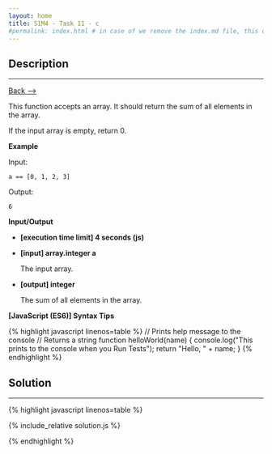 ```yaml
---
layout: home
title: S1M4 - Task 11 - c
#permalink: index.html # in case of we remove the index.md file, this doc will be the index page
---
```


<div class="row">
<div class="columnStmt" markdown="1">

##  Description
------

[Back --> ](../README.md)

This function accepts an array. It should return the sum of all elements in the array.

If the input array is empty, return 0.

**Example**

Input:
```
a == [0, 1, 2, 3]
```
Output:
```
6
```
**Input/Output**

* **[execution time limit] 4 seconds (js)**

* **[input] array.integer a**

    The input array.

* **[output] integer**

    The sum of all elements in the array.

**[JavaScript (ES6)] Syntax Tips**

{% highlight javascript linenos=table %}
// Prints help message to the console
// Returns a string
function helloWorld(name) {
    console.log("This prints to the console when you Run Tests");
    return "Hello, " + name;
}
{% endhighlight %}

</div>
<div class="columnSol" markdown="1">

## Solution
------

{% highlight javascript linenos=table %}

{% include_relative solution.js %}

{% endhighlight %}

</div>
</div>